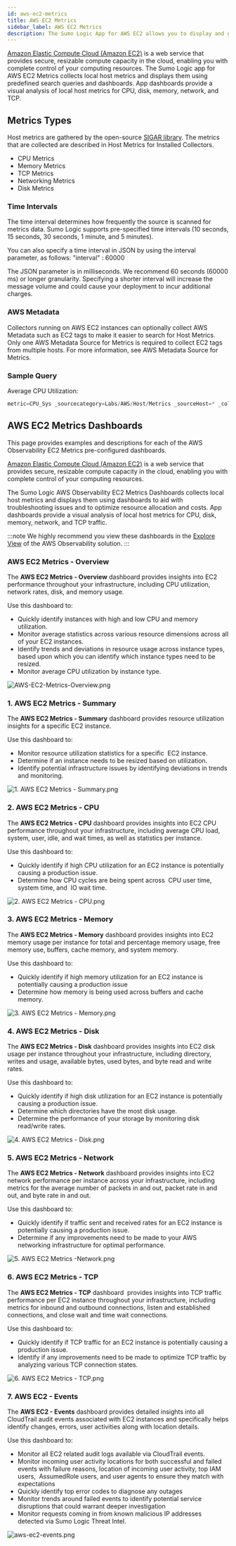 ```yaml
---
id: aws-ec2-metrics
title: AWS EC2 Metrics
sidebar_label: AWS EC2 Metrics
description: The Sumo Logic App for AWS EC2 allows you to display and gain insight about your EC2 instance metrics (CloudWatch) for cpu, disk, network, EBS and Health Status Check.
---
```


[Amazon Elastic Compute Cloud (Amazon EC2)](https://aws.amazon.com/ec2/) is a web service that provides secure, resizable compute capacity in the cloud, enabling you with complete control of your computing resources. The Sumo Logic app for AWS EC2 Metrics collects local host metrics and displays them using predefined search queries and dashboards. App dashboards provide a visual analysis of local host metrics for CPU, disk, memory, network, and TCP.

## Metrics Types 

Host metrics are gathered by the open-source [SIGAR library](https://github.com/hyperic/sigar). The metrics that are collected are described in Host Metrics for Installed Collectors.

* CPU Metrics
* Memory Metrics
* TCP Metrics
* Networking Metrics
* Disk Metrics

### Time Intervals

The time interval determines how frequently the source is scanned for metrics data. Sumo Logic supports pre-specified time intervals (10 seconds, 15 seconds, 30 seconds, 1 minute, and 5 minutes).

You can also specify a time interval in JSON by using the interval parameter, as follows: "interval" : 60000

The JSON parameter is in milliseconds. We recommend 60 seconds (60000 ms) or longer granularity. Specifying a shorter interval will increase the message volume and could cause your deployment to incur additional charges.

### AWS Metadata

Collectors running on AWS EC2 instances can optionally collect AWS Metadata such as EC2 tags to make it easier to search for Host Metrics.  Only one AWS Metadata Source for Metrics is required to collect EC2 tags from multiple hosts. For more information, see AWS Metadata Source for Metrics.

### Sample Query 

Average CPU Utilization:

```sql
metric=CPU_Sys _sourcecategory=Labs/AWS/Host/Metrics _sourceHost=* _collector=* _source = * account=* region=* instancetype=* namespace=hostmetrics instanceid=* | avg
```

## AWS EC2 Metrics Dashboards

This page provides examples and descriptions for each of the AWS Observability EC2 Metrics pre-configured dashboards.

[Amazon Elastic Compute Cloud (Amazon EC2)](https://aws.amazon.com/ec2/) is a web service that provides secure, resizable compute capacity in the cloud, enabling you with complete control of your computing resources.

The Sumo Logic AWS Observability EC2 Metrics Dashboards collects local host metrics and displays them using dashboards to aid with troubleshooting issues and to optimize resource allocation and costs. App dashboards provide a visual analysis of local host metrics for CPU, disk, memory, network, and TCP traffic.

:::note
We highly recommend you view these dashboards in the [Explore View](../deploy-use-aws-observability/view-dashboards.md) of the AWS Observability solution.
:::

### AWS EC2 Metrics - Overview

The **AWS EC2 Metrics - Overview** dashboard provides insights into EC2 performance throughout your infrastructure, including CPU utilization, network rates, disk, and memory usage.

Use this dashboard to:

* Quickly identify instances with high and low CPU and memory utilization.
* Monitor average statistics across various resource dimensions across all of your EC2 instances.
* Identify trends and deviations in resource usage across instance types, based upon which you can identify which instance types need to be resized.
* Monitor average CPU utilization by instance type.

![AWS-EC2-Metrics-Overview.png](/img/observability/AWS-EC2-Metrics-Overview.png)

### 1. AWS EC2 Metrics - Summary

The **AWS EC2 Metrics - Summary** dashboard provides resource utilization insights for a specific EC2 instance.

Use this dashboard to:

* Monitor resource utilization statistics for a specific  EC2 instance.
* Determine if an instance needs to be resized based on utilization.
* Identify potential infrastructure issues by identifying deviations in trends and monitoring.

![1. AWS EC2 Metrics - Summary.png](/img/observability/ec2metrics1.png)

### 2. AWS EC2 Metrics - CPU

The **AWS EC2 Metrics - CPU** dashboard provides insights into EC2 CPU
performance throughout your infrastructure, including average CPU load,
system, user, idle, and wait times, as well as statistics per instance. 

Use this dashboard to:

* Quickly identify if high CPU utilization for an EC2 instance is potentially causing a production issue.
* Determine how CPU cycles are being spent across  CPU user time, system time, and  IO wait time.

![2. AWS EC2 Metrics - CPU.png](/img/observability/ec2metrics2.png)

### 3. AWS EC2 Metrics - Memory

The **AWS EC2 Metrics - Memory** dashboard provides insights into EC2
memory usage per instance for total and percentage memory usage, free
memory use, buffers, cache memory, and system memory.

Use this dashboard to:

* Quickly identify if high memory utilization for an EC2 instance is potentially causing a production issue
* Determine how memory is being used across buffers and cache memory.

![3. AWS EC2 Metrics - Memory.png](/img/observability/ec2metrics3.png)

### 4. AWS EC2 Metrics - Disk

The **AWS EC2 Metrics - Disk** dashboard provides insights into EC2 disk
usage per instance throughout your infrastructure, including directory,
writes and usage, available bytes, used bytes, and byte read and write
rates.

Use this dashboard to:

* Quickly identify if high disk utilization for an EC2 instance is potentially causing a production issue.
* Determine which directories have the most disk usage. 
* Determine the performance of your storage by monitoring disk read/write rates.

![4. AWS EC2 Metrics - Disk.png](/img/observability/ec2metrics4.png)

### 5. AWS EC2 Metrics - Network

The **AWS EC2 Metrics - Network** dashboard provides insights into EC2
network performance per instance across your infrastructure, including
metrics for the average number of packets in and out, packet rate in and
out, and byte rate in and out.

Use this dashboard to:

* Quickly identify if traffic sent and received rates for an EC2 instance is potentially causing a production issue.
* Determine if any improvements need to be made to your AWS networking infrastructure for optimal performance.

![5. AWS EC2 Metrics -Network.png](/img/observability/ec2metrics5.png)

### 6. AWS EC2 Metrics - TCP

The **AWS EC2 Metrics - TCP** dashboard  provides insights into TCP
traffic performance per EC2 instance throughout your infrastructure,
including metrics for inbound and outbound connections, listen and
established connections, and close wait and time wait connections.

Use this dashboard to:

* Quickly identify if TCP traffic for an EC2 instance is potentially causing a production issue.
* Identify if any improvements need to be made to optimize TCP traffic by analyzing various TCP connection states.

![6. AWS EC2 Metrics - TCP.png](/img/observability/ec2metrics6.png)

### 7. AWS EC2 - Events

The **AWS EC2 - Events** dashboard provides detailed insights into all
CloudTrail audit events associated with EC2 instances and specifically
helps identify changes, errors, user activities along with location
details.

Use this dashboard to:

* Monitor all EC2 related audit logs available via CloudTrail events.
* Monitor incoming user activity locations for both successful and failed events with failure reasons, location of incoming user activity, top IAM users,  AssumedRole users, and user agents to ensure they match with expectations
* Quickly identify top error codes to diagnose any outages
* Monitor trends around failed events to identify potential service disruptions that could warrant deeper investigation
* Monitor requests coming in from known malicious IP addresses detected via Sumo Logic Threat Intel.

![aws-ec2-events.png](/img/observability/ec2metrics7.png)

